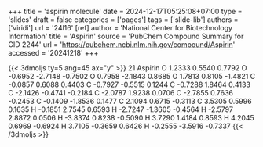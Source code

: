 +++
title = 'aspirin molecule'
date = 2024-12-17T05:25:08+07:00
type = 'slides'
draft = false
categories = ['pages']
tags = ['slide-lib']
authors = ['viridi']
url = '24l16'
[ref]
author = 'National Center for Biotechnology Information'
title = 'Aspirin'
source = 'PubChem Compound Summary for CID 2244'
url = 'https://pubchem.ncbi.nlm.nih.gov/compound/Aspirin'
accessed = '20241218'
+++
<!--more-->

{{< 3dmoljs ty=5 ang=45 ax="y" >}}
21
Aspirin
O    1.2333    0.5540    0.7792
O   -0.6952   -2.7148   -0.7502
O    0.7958   -2.1843    0.8685
O    1.7813    0.8105   -1.4821
C   -0.0857    0.6088    0.4403
C   -0.7927   -0.5515    0.1244
C   -0.7288    1.8464    0.4133
C   -2.1426   -0.4741   -0.2184
C   -2.0787    1.9238    0.0706
C   -2.7855    0.7636   -0.2453
C   -0.1409   -1.8536    0.1477
C    2.1094    0.6715   -0.3113
C    3.5305    0.5996    0.1635
H   -0.1851    2.7545    0.6593
H   -2.7247   -1.3605   -0.4564
H   -2.5797    2.8872    0.0506
H   -3.8374    0.8238   -0.5090
H    3.7290    1.4184    0.8593
H    4.2045    0.6969   -0.6924
H    3.7105   -0.3659    0.6426
H   -0.2555   -3.5916   -0.7337
{{< /3dmoljs >}}
